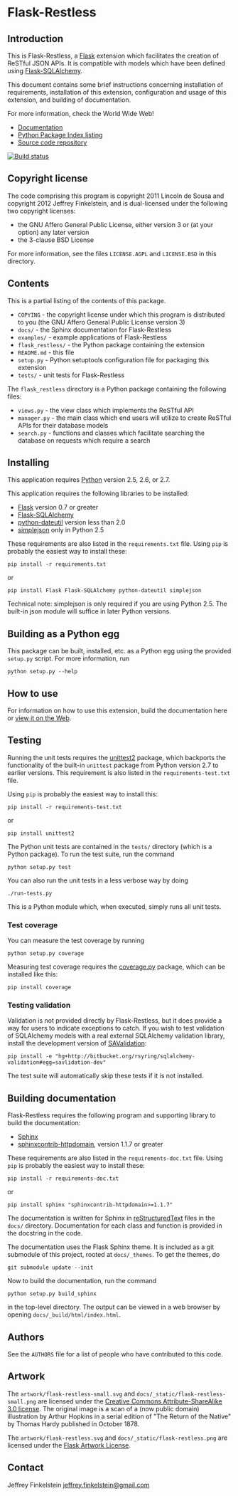 # Flask-Restless #

## Introduction ##

This is Flask-Restless, a [Flask][1] extension which facilitates the creation
of ReSTful JSON APIs. It is compatible with models which have been defined
using [Flask-SQLAlchemy][2].

This document contains some brief instructions concerning installation of
requirements, installation of this extension, configuration and usage of this
extension, and building of documentation.

For more information, check the World Wide Web!

  * [Documentation](http://readthedocs.org/docs/flask-restless)
  * [Python Package Index listing](http://pypi.python.org/pypi/Flask-Restless)
  * [Source code repository](http://github.com/jfinkels/flask-restless)

[![Build status](https://secure.travis-ci.org/jfinkels/flask-restless.png)](http://travis-ci.org/jfinkels/flask-restless)

[1]: http://flask.pocoo.org
[2]: http://packages.python.org/Flask-SQLAlchemy

## Copyright license ##

The code comprising this program is copyright 2011 Lincoln de Sousa and
copyright 2012 Jeffrey Finkelstein, and is dual-licensed under the following
two copyright licenses:

* the GNU Affero General Public License, either version 3 or (at your option)
  any later version
* the 3-clause BSD License

For more information, see the files `LICENSE.AGPL` and `LICENSE.BSD` in this
directory.

## Contents ##

This is a partial listing of the contents of this package.

* `COPYING` - the copyright license under which this program is distributed to
  you (the GNU Affero General Public License version 3)
* `docs/` - the Sphinx documentation for Flask-Restless
* `examples/` - example applications of Flask-Restless
* `flask_restless/` - the Python package containing the extension
* `README.md` - this file
* `setup.py` - Python setuptools configuration file for packaging this
  extension
* `tests/` - unit tests for Flask-Restless

The `flask_restless` directory is a Python package containing the following
files:

* `views.py` - the view class which implements the ReSTful API
* `manager.py` - the main class which end users will utilize to create ReSTful
  APIs for their database models
* `search.py` - functions and classes which facilitate searching the database
  on requests which require a search

## Installing ##

This application requires [Python][4] version 2.5, 2.6, or 2.7.

This application requires the following libraries to be installed:

* [Flask][1] version 0.7 or greater
* [Flask-SQLAlchemy][2]
* [python-dateutil][5] version less than 2.0
* [simplejson][sj] only in Python 2.5

These requirements are also listed in the `requirements.txt` file. Using `pip`
is probably the easiest way to install these:

    pip install -r requirements.txt

or

    pip install Flask Flask-SQLAlchemy python-dateutil simplejson

Technical note: simplejson is only required if you are using Python 2.5. The
built-in json module will suffice in later Python versions.

[4]: http://www.python.org/
[5]: http://labix.org/python-dateutil
[sj]: http://pypi.python.org/pypi/simplejson

## Building as a Python egg ##

This package can be built, installed, etc. as a Python egg using the provided
`setup.py` script. For more information, run

    python setup.py --help

## How to use ##

For information on how to use this extension, build the documentation here or
[view it on the Web](http://readthedocs.org/docs/flask-restless).

## Testing ##

Running the unit tests requires the [unittest2][ut2] package, which backports
the functionality of the built-in `unittest` package from Python version 2.7 to
earlier versions. This requirement is also listed in the
`requirements-test.txt` file.

Using `pip` is probably the easiest way to install this:

    pip install -r requirements-test.txt

or

    pip install unittest2

The Python unit tests are contained in the `tests/` directory (which is a
Python package). To run the test suite, run the command

    python setup.py test

You can also run the unit tests in a less verbose way by doing

    ./run-tests.py

This is a Python module which, when executed, simply runs all unit tests.

[ut2]: http://pypi.python.org/pypi/unittest2

### Test coverage ###

You can measure the test coverage by running
    
    python setup.py coverage

Measuring test coverage requires the [coverage.py][cov] package, which can be
installed like this:

    pip install coverage

[cov]: http://nedbatchelder.com/code/coverage

### Testing validation ###

Validation is not provided directly by Flask-Restless, but it does provide a
way for users to indicate exceptions to catch. If you wish to test validation
of SQLAlchemy models with a real external SQLAlchemy validation library,
install the development version of [SAValidation][sav]:

    pip install -e "hg+http://bitbucket.org/rsyring/sqlalchemy-validation#egg=savlidation-dev"

The test suite will automatically skip these tests if it is not installed.

[sav]: http://pypi.python.org/pypi/SAValidation

## Building documentation ##

Flask-Restless requires the following program and supporting library to build
the documentation:

* [Sphinx][6]
* [sphinxcontrib-httpdomain][7], version 1.1.7 or greater

These requirements are also listed in the `requirements-doc.txt` file. Using
`pip` is probably the easiest way to install these:

    pip install -r requirements-doc.txt

or

    pip install sphinx "sphinxcontrib-httpdomain>=1.1.7"

The documentation is written for Sphinx in [reStructuredText][8] files in the
`docs/` directory. Documentation for each class and function is provided in the
docstring in the code.

The documentation uses the Flask Sphinx theme. It is included as a git
submodule of this project, rooted at `docs/_themes`. To get the themes, do

    git submodule update --init

Now to build the documentation, run the command

    python setup.py build_sphinx

in the top-level directory. The output can be viewed in a web browser by
opening `docs/_build/html/index.html`.

[6]: http://sphinx.pocoo.org/
[7]: http://packages.python.org/sphinxcontrib-httpdomain/
[8]: http://docutils.sourceforge.net/rst.html

## Authors ##

See the `AUTHORS` file for a list of people who have contributed to this code.

## Artwork ##

The `artwork/flask-restless-small.svg` and
`docs/_static/flask-restless-small.png` are licensed under the
[Creative Commons Attribute-ShareAlike 3.0 license][9]. The original image is a
scan of a (now public domain) illustration by Arthur Hopkins in a serial
edition of "The Return of the Native" by Thomas Hardy published in October
1878.

The `artwork/flask-restless.svg` and `docs/_static/flask-restless.png` are
licensed under the [Flask Artwork License][10].

[9]: http://creativecommons.org/licenses/by-sa/3.0
[10]: http://flask.pocoo.org/docs/license/#flask-artwork-license

## Contact ##

Jeffrey Finkelstein <jeffrey.finkelstein@gmail.com>
